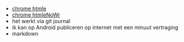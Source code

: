 - [chrome htmle](https://lieven.classy.be/htmle.html)
- [chrome htmleNoWr](https://lieven.classy.be/htmlenw.html)
- het werkt via git journal
- ik kan op Android publiceren op internet met een minuut vertraging
- markdown
